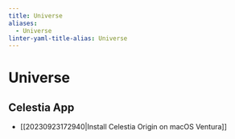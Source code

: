 ```yaml
---
title: Universe
aliases:
  - Universe
linter-yaml-title-alias: Universe
---
```


# Universe

## Celestia App

- [[20230923172940|Install Celestia Origin on macOS Ventura]]
